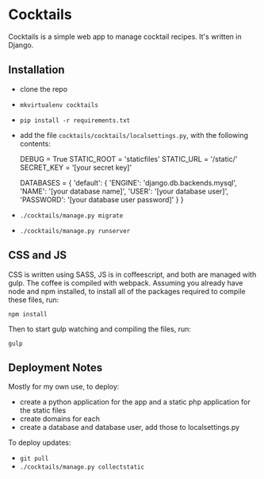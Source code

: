Cocktails
=========

Cocktails is a simple web app to manage cocktail recipes. It's written in
Django.

Installation
------------

* clone the repo
* `mkvirtualenv cocktails`
* `pip install -r requirements.txt`
* add the file `cocktails/cocktails/localsettings.py`, with the following contents:

    DEBUG = True
    STATIC_ROOT = 'staticfiles'
    STATIC_URL = '/static/'
    SECRET_KEY = '[your secret key]'

    DATABASES = {
        'default': {
            'ENGINE': 'django.db.backends.mysql',
            'NAME': '[your database name]',
            'USER': '[your database user]',
            'PASSWORD': '[your database user password]'
        }
    }

* `./cocktails/manage.py migrate`
* `./cocktails/manage.py runserver`

CSS and JS
----------

CSS is written using SASS, JS is in coffeescript, and both are managed with
gulp. The coffee is compiled with webpack. Assuming you already have node and
npm installed, to install all of the packages required to compile these files,
run:

	npm install

Then to start gulp watching and compiling the files, run:

	gulp

Deployment Notes
----------------

Mostly for my own use, to deploy:

* create a python application for the app and a static php application for the
  static files
* create domains for each
* create a database and database user, add those to localsettings.py

To deploy updates:

* `git pull`
* `./cocktails/manage.py collectstatic`
